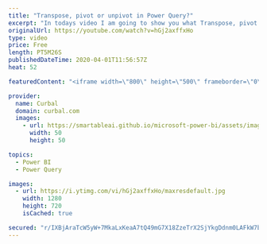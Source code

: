 ```yaml
---
title: "Transpose, pivot or unpivot in Power Query?"
excerpt: "In todays video I am going to show you what Transpose, pivot and unpivot is and examples on when to use each or all at once!  If you want to learn how to import multiple files efficiently using Power Query, check this video: https://www.youtube.com/watch?v=qdcAoZU8B8Q  The file is avialable in the community"
originalUrl: https://youtube.com/watch?v=hGj2axffxHo
type: video
price: Free
length: PT5M26S
publishedDateTime: 2020-04-01T11:56:57Z
heat: 52

featuredContent: "<iframe width=\"800\" height=\"500\" frameborder=\"0\" src=\"https://www.youtube.com/embed/hGj2axffxHo\" allow=\"accelerometer; autoplay; encrypted-media; gyroscope; picture-in-picture\" allowfullscreen></iframe>"

provider:
  name: Curbal
  domain: curbal.com
  images:
    - url: https://smartableai.github.io/microsoft-power-bi/assets/images/organizations/curbal.com-50x50.jpg
      width: 50
      height: 50

topics:
  - Power BI
  - Power Query

images:
  - url: https://i.ytimg.com/vi/hGj2axffxHo/maxresdefault.jpg
    width: 1280
    height: 720
    isCached: true

secured: "r/IXBjAraTcW5yW+7MkaLxKeaA7tQ49mG7X18ZzeTrX2SjYkgDdnm0LAFkW7bbcxLgVLcyQNs6FoXTjK0LoLdu8qZ3+UgNiSbA4Q9JzbEcjVuFoHTPtsxBPxzbHaLqND5CA7fw/n8pYD8krg5OZJAOCBpDKRv6k8oihxc8lUALa2comjFnm5YpQKrAAY1IxfpMENwP8/oNC8R1VsFUCztRxSRp78ansTHQDBz6m4TQS7wVFGmgYK1/QDCUrUfOlBzUXiMJlaaW21L+wnFBOTKZqmTjVgnoyjXq4PrPwxhUpD6Cgqqp0H9vvNNB7Xop2vzYu4TgeJod86RuTEWxMJWq/g17XdSZ13iRbA7TdYTszl9T6WsWu+eOxSXnlyivJtPDamWv/9v5+C4pqnDxvdDmtdGOzVw8auxeApyntxsX0=;tbbPB8QBHzaV/nC1Jmr05Q=="
---
```


